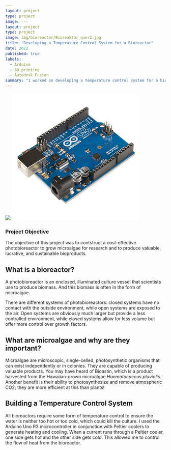 ```yaml
---
layout: project
type: project
image: ---
layout: project
type: project
image: img/bioreactor/Bioreaktor_quer2.jpg
title: "Developing a Temperature Control System for a Bioreactor"
date: 2022
published: true
labels:
  - Arduino
  - 3D printing
  - Autodesk Fusion
summary: "I worked on developing a temperature control system for a bioreactor meant to culture microalgae. The system involved Arduino microcontroller board and software, and Autodesk Fusion software to print 3D parts."
---
```


<div class="text-center p-4">
  <img width="400px" src="../img/bioreactor/IMG_3078.jpg" class="img-thumbnail" >
  <img width="400px" src="../img/bioreactor/Arduino_Uno_-_R3.jpg" class="img-thumbnail">
</div>

### Project Objective
The objective of this project was to contstruct a cost-effective photobioreactor to grow microalgae for research and to produce valuable, lucrative, and sustainable bioproducts. 

## What is a bioreactor?
A photobioreactor is an enclosed, illuminated culture vessel that scientists use to produce biomass. And this biomass is often in the form of microalgae.

There are different systems of photobioreactors: closed systems have no contact with the outside environment, while open systems are exposed to the air. Open systems are obviously much larger but provide a less controlled environment, while closed systems allow for less volume but offer more control over growth factors.

## What are microalgae and why are they important?
Microalgae are microscopic, single-celled, photosynthetic organisms that can exist independently or in colonies. They are capable of producing valuable products. You may have heard of Bioastin, which is a product harvested from the Hawaiian-grown microalgae *Haematococcus pluvialis*. Another benefit is their ability to photosynthesize and remove atmospheric CO2; they are more efficient at this than plants!

## Building a Temperature Control System
All bioreactors require some form of temperature control to ensure the water is neither too hot or too cold, which could kill the culture. I used the Arduino Uno R3 microcontroller in conjunction with Peltier coolers to generate heating and cooling. When a current runs through a Peltier cooler, one side gets hot and the other side gets cold. This allowed me to control the flow of heat from the bioreactor.
